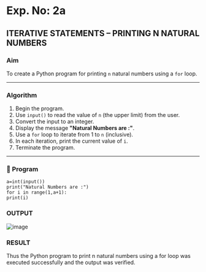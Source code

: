 # Exp. No: 2a  
## ITERATIVE STATEMENTS – PRINTING N NATURAL NUMBERS

###  Aim
To create a Python program for printing `n` natural numbers using a `for` loop.

---

###  Algorithm

1. Begin the program.
2. Use `input()` to read the value of `n` (the upper limit) from the user.
3. Convert the input to an integer.
4. Display the message **"Natural Numbers are :"**.
5. Use a `for` loop to iterate from 1 to `n` (inclusive).
6. In each iteration, print the current value of `i`.
7. Terminate the program.

---

### 🧾 Program

```
a=int(input())
print("Natural Numbers are :")
for i in range(1,a+1):
print(i)

```
### OUTPUT

![image](https://github.com/user-attachments/assets/9b2c23e2-68ed-4158-a858-a2c65bcb58b9)


### RESULT

Thus the Python program to print n natural numbers using a for loop was executed successfully and the output was verified.


